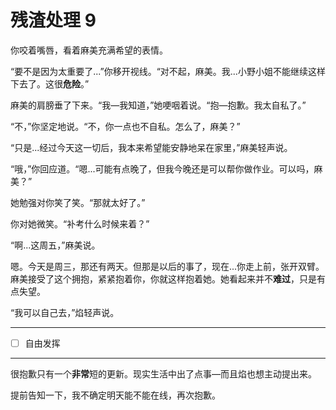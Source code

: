 # 残渣处理 9

你咬着嘴唇，看着麻美充满希望的表情。

“要不是因为太重要了...”你移开视线。“对不起，麻美。我...小野小姐不能继续这样下去了。这很**危险**。”

麻美的肩膀垂了下来。“我—我知道，”她哽咽着说。“抱—抱歉。我太自私了。”

“不，”你坚定地说。“不，你一点也不自私。怎么了，麻美？”

“只是...经过今天这一切后，我本来希望能安静地呆在家里，”麻美轻声说。

“哦，”你回应道。“嗯...可能有点晚了，但我今晚还是可以帮你做作业。可以吗，麻美？”

她勉强对你笑了笑。“那就太好了。”

你对她微笑。“补考什么时候来着？”

“啊...这周五，”麻美说。

嗯。今天是周三，那还有两天。但那是以后的事了，现在\...你走上前，张开双臂。麻美接受了这个拥抱，紧紧抱着你，你就这样抱着她。她看起来并不**难过**，只是有点失望。

“我可以自己去，”焰轻声说。

---

- [ ] 自由发挥

---

很抱歉只有一个**非常**短的更新。现实生活中出了点事—而且焰也想主动提出来。

提前告知一下，我不确定明天能不能在线，再次抱歉。
